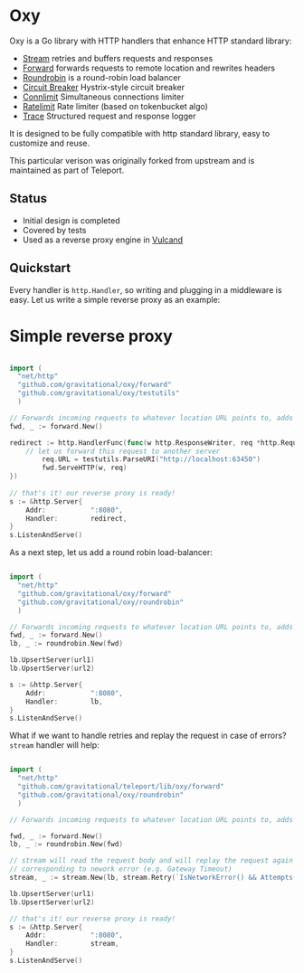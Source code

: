 Oxy
=====

Oxy is a Go library with HTTP handlers that enhance HTTP standard library:

* [Stream](http://godoc.org/github.com/gravitational/oxy/stream) retries and buffers requests and responses 
* [Forward](http://godoc.org/github.com/gravitational/teleport/lib/oxy/forward) forwards requests to remote location and rewrites headers 
* [Roundrobin](http://godoc.org/github.com/gravitational/oxy/roundrobin) is a round-robin load balancer 
* [Circuit Breaker](http://godoc.org/github.com/gravitational/oxy/cbreaker) Hystrix-style circuit breaker
* [Connlimit](http://godoc.org/github.com/gravitational/oxy/connlimit) Simultaneous connections limiter
* [Ratelimit](http://godoc.org/github.com/gravitational/oxy/ratelimit) Rate limiter (based on tokenbucket algo)
* [Trace](http://godoc.org/github.com/gravitational/oxy/trace) Structured request and response logger

It is designed to be fully compatible with http standard library, easy to customize and reuse.

This particular verison was originally forked from upstream and is maintained as part of Teleport.

Status
------

* Initial design is completed
* Covered by tests
* Used as a reverse proxy engine in [Vulcand](https://github.com/vulcand/vulcand)

Quickstart
-----------

Every handler is ``http.Handler``, so writing and plugging in a middleware is easy. Let us write a simple reverse proxy as an example:

Simple reverse proxy
====================

```go

import (
  "net/http"
  "github.com/gravitational/oxy/forward"
  "github.com/gravitational/oxy/testutils"
  )

// Forwards incoming requests to whatever location URL points to, adds proper forwarding headers
fwd, _ := forward.New()

redirect := http.HandlerFunc(func(w http.ResponseWriter, req *http.Request) {
    // let us forward this request to another server
		req.URL = testutils.ParseURI("http://localhost:63450")
		fwd.ServeHTTP(w, req)
})
	
// that's it! our reverse proxy is ready!
s := &http.Server{
	Addr:           ":8080",
	Handler:        redirect,
}
s.ListenAndServe()
```

As a next step, let us add a round robin load-balancer:


```go

import (
  "net/http"
  "github.com/gravitational/oxy/forward"
  "github.com/gravitational/oxy/roundrobin"
  )

// Forwards incoming requests to whatever location URL points to, adds proper forwarding headers
fwd, _ := forward.New()
lb, _ := roundrobin.New(fwd)

lb.UpsertServer(url1)
lb.UpsertServer(url2)

s := &http.Server{
	Addr:           ":8080",
	Handler:        lb,
}
s.ListenAndServe()
```

What if we want to handle retries and replay the request in case of errors? `stream` handler will help:


```go

import (
  "net/http"
  "github.com/gravitational/teleport/lib/oxy/forward"
  "github.com/gravitational/oxy/roundrobin"
  )

// Forwards incoming requests to whatever location URL points to, adds proper forwarding headers

fwd, _ := forward.New()
lb, _ := roundrobin.New(fwd)

// stream will read the request body and will replay the request again in case if forward returned status
// corresponding to nework error (e.g. Gateway Timeout)
stream, _ := stream.New(lb, stream.Retry(`IsNetworkError() && Attempts() < 2`))

lb.UpsertServer(url1)
lb.UpsertServer(url2)

// that's it! our reverse proxy is ready!
s := &http.Server{
	Addr:           ":8080",
	Handler:        stream,
}
s.ListenAndServe()
```
